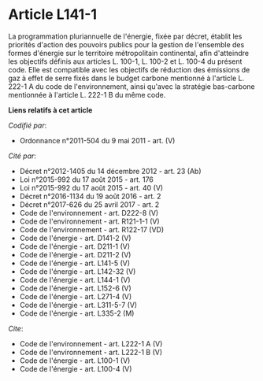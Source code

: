 # Article L141-1

La programmation pluriannuelle de l'énergie, fixée par décret, établit les priorités d'action des pouvoirs publics pour la
gestion de l'ensemble des formes d'énergie sur le territoire métropolitain continental, afin d'atteindre les objectifs
définis aux articles L. 100-1, L. 100-2 et L. 100-4 du présent code. Elle est compatible avec les objectifs de réduction des
émissions de gaz à effet de serre fixés dans le budget carbone mentionné à l'article L. 222-1 A du code de l'environnement,
ainsi qu'avec la stratégie bas-carbone mentionnée à l'article L. 222-1 B du même code.

**Liens relatifs à cet article**

_Codifié par_:

  - Ordonnance n°2011-504 du 9 mai 2011 - art. (V)

_Cité par_:

  - Décret n°2012-1405 du 14 décembre 2012 - art. 23 (Ab)
  - Loi n°2015-992 du 17 août 2015 - art. 176
  - Loi n°2015-992 du 17 août 2015 - art. 40 (V)
  - Décret n°2016-1134 du 19 août 2016 - art. 2
  - Décret n°2017-626 du 25 avril 2017 - art. 2
  - Code de l'environnement - art. D222-8 (V)
  - Code de l'environnement - art. R121-1-1 (V)
  - Code de l'environnement - art. R122-17 (VD)
  - Code de l'énergie - art. D141-2 (V)
  - Code de l'énergie - art. D211-1 (V)
  - Code de l'énergie - art. D211-2 (V)
  - Code de l'énergie - art. L141-5 (V)
  - Code de l'énergie - art. L142-32 (V)
  - Code de l'énergie - art. L144-1 (V)
  - Code de l'énergie - art. L152-6 (V)
  - Code de l'énergie - art. L271-4 (V)
  - Code de l'énergie - art. L311-5-7 (V)
  - Code de l'énergie - art. L335-2 (M)

_Cite_:

  - Code de l'environnement - art. L222-1 A (V)
  - Code de l'environnement - art. L222-1 B (V)
  - Code de l'énergie - art. L100-1 (V)
  - Code de l'énergie - art. L100-4 (V)
